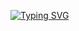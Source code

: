 
[![Typing SVG](https://readme-typing-svg.demolab.com?font=Exo+2&duration=2000&pause=500&color=D7A642EC&center=true&width=500&height=100&lines=Hi+%2C+Welcome+to+my+Portfolio;+I'm+Arya+;Data+Analyst;Data+Specialist;Business+Intelligence+Analyst)](https://git.io/typing-svg)

